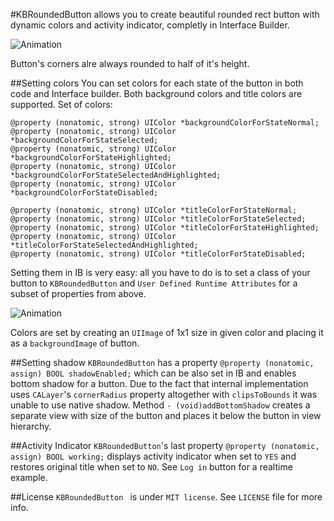 #KBRoundedButton
allows you to create beautiful rounded rect button with dynamic colors and activity indicator, completly in Interface Builder.

![Animation](https://raw.githubusercontent.com/burczyk/KBRoundedButton/master/assets/animation.gif)

Button's corners alre always rounded to half of it's height.

##Setting colors
You can set colors for each state of the button in both code and Interface builder. Both background colors and title colors are supported. Set of colors:

```
@property (nonatomic, strong) UIColor *backgroundColorForStateNormal;
@property (nonatomic, strong) UIColor *backgroundColorForStateSelected;
@property (nonatomic, strong) UIColor *backgroundColorForStateHighlighted;
@property (nonatomic, strong) UIColor *backgroundColorForStateSelectedAndHighlighted;
@property (nonatomic, strong) UIColor *backgroundColorForStateDisabled;

@property (nonatomic, strong) UIColor *titleColorForStateNormal;
@property (nonatomic, strong) UIColor *titleColorForStateSelected;
@property (nonatomic, strong) UIColor *titleColorForStateHighlighted;
@property (nonatomic, strong) UIColor *titleColorForStateSelectedAndHighlighted;
@property (nonatomic, strong) UIColor *titleColorForStateDisabled;
```

Setting them in IB is very easy: all you have to do is to set a class of your button to `KBRoundedButton` and `User Defined Runtime Attributes` for a subset of properties from above.

![Animation](https://raw.githubusercontent.com/burczyk/KBRoundedButton/master/assets/IB.png)

Colors are set by creating an `UIImage` of 1x1 size in given color and placing it as a `backgroundImage` of button.

##Setting shadow
`KBRoundedButton` has a property `@property (nonatomic, assign) BOOL shadowEnabled;` which can be also set in IB and enables bottom shadow for a button. Due to the fact that internal implementation uses `CALayer`'s `cornerRadius` property altogether with `clipsToBounds` it was unable to use native shadow. Method `- (void)addBottomShadow` creates a separate view with size of the button and places it below the button in view hierarchy.

##Activity Indicator
`KBRoundedButton`'s last property `@property (nonatomic, assign) BOOL working;` displays activity indicator when set to `YES` and restores original title when set to `NO`. See `Log in` button for a realtime example.

##License
`KBRoundedButton ` is under `MIT license`. See `LICENSE` file for more info.